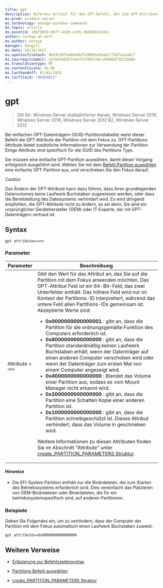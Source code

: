 ```yaml
---
title: gpt
description: Referenz Artikel für den GPT-Befehl, der die GPT-Attribute der Partition mit dem Fokus zuweist.
ms.prod: windows-server
ms.technology: manage-windows-commands
ms.topic: article
ms.assetid: 1d6f9029-807f-4420-a336-36669b5361bc
author: coreyp-at-msft
ms.author: coreyp
manager: dongill
ms.date: 10/16/2017
ms.openlocfilehash: 40d3536f5a6be0bf520095e3ba61f75b7a2addc7
ms.sourcegitcommit: 2afed2461574a3f53f84fc9ec28d86df3b335685
ms.translationtype: MT
ms.contentlocale: de-DE
ms.lasthandoff: 07/02/2020
ms.locfileid: "85924611"
---
```

# <a name="gpt"></a>gpt

> Gilt für: Windows Server (halbjährlicher Kanal), Windows Server 2019, Windows Server 2016, Windows Server 2012 R2, Windows Server 2012

Bei einfachen GPT-Datenträgern (GUID-Partitionstabelle) weist dieser Befehl die GPT-Attribute der Partition mit dem Fokus zu. GPT-Partitions Attribute bietet zusätzliche Informationen zur Verwendung der Partition. Einige Attribute sind spezifisch für die GUID des Partitions Typs.

Sie müssen eine einfache GPT-Partition auswählen, damit dieser Vorgang erfolgreich ausgeführt wird. Wählen Sie mit dem [Befehl Partition auswählen](select-partition.md) eine einfache GPT-Partition aus, und verschieben Sie den Fokus darauf.

> [!CAUTION]
> Das Ändern der GPT-Attribute kann dazu führen, dass ihren grundlegenden Datenvolumes keine Laufwerk Buchstaben zugewiesen werden, oder dass die Bereitstellung des Dateisystems verhindert wird. Es wird dringend empfohlen, die GPT-Attribute nicht zu ändern, es sei denn, Sie sind ein ursprünglicher Gerätehersteller (OEM) oder IT-Experte, der mit GPT-Datenträgern vertraut ist.

## <a name="syntax"></a>Syntax

```
gpt attributes=<n>
```

### <a name="parameters"></a>Parameter

| Parameter | Beschreibung |
| --------- | ----------- |
| Attribute =`<n>` | Gibt den Wert für das Attribut an, das Sie auf die Partition mit dem Fokus anwenden möchten. Das GPT-Attribut Feld ist ein 64-Bit-Feld, das zwei Unterfelder enthält. Das höhere Feld wird nur im Kontext der Partitions-ID interpretiert, während das untere Feld allen Partitions-IDs gemeinsam ist. Akzeptierte Werte sind:<ul><li>**0x0000000000000001** : gibt an, dass die Partition für die ordnungsgemäße Funktion des Computers erforderlich ist.</li><li>**0x8000000000000000** : gibt an, dass die Partition standardmäßig keinen Laufwerk Buchstaben erhält, wenn der Datenträger auf einen anderen Computer verschoben wird oder wenn der Datenträger zum ersten Mal von einem Computer angezeigt wird.</li><li>**0x4000000000000000** : Blendet das Volume einer Partition aus, sodass es vom Mount Manager nicht erkannt wird.</li><li>**0x2000000000000000** : gibt an, dass die Partition eine Schatten Kopie einer anderen Partition ist.</li><li>**0x1000000000000000** : gibt an, dass die Partition schreibgeschützt ist. Dieses Attribut verhindert, dass das Volume in geschrieben wird.</li></ul><p>Weitere Informationen zu diesen Attributen finden Sie im Abschnitt "Attribute" unter [create_PARTITION_PARAMETERS Struktur](https://docs.microsoft.com/windows/win32/api/vds/ns-vds-create_partition_parameters). |

#### <a name="remarks"></a>Hinweise

- Die EFI-System Partition enthält nur die Binärdateien, die zum Starten des Betriebssystems erforderlich sind. Dies vereinfacht das Platzieren von OEM-Binärdateien oder Binärdateien, die für ein betriebssystemspezifisch sind, auf anderen Partitionen.

### <a name="examples"></a>Beispiele

Geben Sie Folgendes ein, um zu verhindern, dass der Computer der Partition mit dem Fokus automatisch einen Laufwerk Buchstaben zuweist.

```
gpt attributes=0x8000000000000000
```

## <a name="additional-references"></a>Weitere Verweise

- [Erläuterung zur Befehlszeilensyntax](command-line-syntax-key.md)

- [Partitions Befehl auswählen](select-partition.md)

- [create_PARTITION_PARAMETERS Struktur](https://docs.microsoft.com/windows/win32/api/vds/ns-vds-create_partition_parameters)
